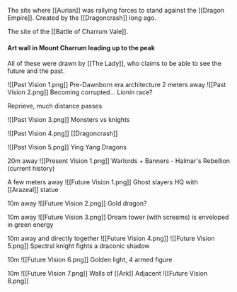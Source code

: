 The site where [[Aurian]] was rallying forces to stand against the [[Dragon Empire]]. Created by the [[Dragoncrash]] long ago.

The site of the [[Battle of Charrum Vale]]. 


#### **Art wall in Mount Charrum leading up to the peak**
All of these were drawn by [[The Lady]], who claims to be able to see the future and the past.

![[Past Vision 1.png]]
Pre-Dawnborn era architecture
2 meters away
![[Past Vision 2.png]]
Becoming corrupted... Lionin race? 

Reprieve, much distance passes

![[Past Vision 3.png]]
Monsters vs knights

![[Past Vision 4.png]]
[[Dragoncrash]]

![[Past Vision 5.png]]
Ying Yang Dragons

20m away
![[Present Vision 1.png]]
Warlords + Banners - Halmar's Rebellion (current history)

A few meters away
![[Future Vision 1.png]]
Ghost slayers HQ with [[Arazeal]] statue

10m away
![[Future Vision 2.png]]
Gold dragon?

10m away
![[Future Vision 3.png]]
Dream tower (with screams) is enveloped in green energy

10m away and directly together
![[Future Vision 4.png]]
![[Future Vision 5.png]]
Spectral knight fights a draconic shadow

10m
![[Future Vision 6.png]]
Golden light, 4 armed figure

10m
![[Future Vision 7.png]]
Walls of [[Ark]]
Adjacent
![[Future Vision 8.png]]